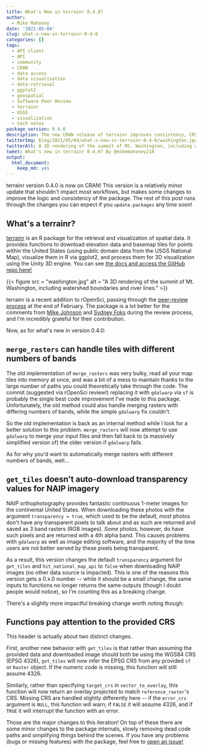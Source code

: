 ```yaml
---
title: What's New in terrainr 0.4.0?
author:
  - Mike Mahoney
date: '2021-05-04'
slug: what-s-new-in-terrainr-0-4-0
categories: []
tags:
  - API client
  - API
  - community
  - CRAN
  - data access
  - data visualisation
  - data-retrieval
  - ggplot2
  - geospatial
  - Software Peer Review
  - terrainr
  - USGS
  - visualization
  - tech notes
package_version: 0.4.0
description: The new CRAN release of terrainr improves consistency, CRS logic, and fixes some bugs.
twitterImg: blog/2021/05/04/what-s-new-in-terrainr-0-4-0/washington.jpg
twitterAlt: A 3D rendering of the summit of Mt. Washington, including watershed boundaries and river lines.
tweet: What's new in terrainr 0.4.0? By @mikemahoney218
output:
  html_document:
    keep_md: yes
---
```




terrainr version 0.4.0 is now on CRAN! This version is a relatively minor update 
that shouldn't impact most workflows, but makes some changes to improve the 
logic and consistency of the package. The rest of this post runs through the 
changes you can expect if you `update.packages` any time soon!

## What's a terrainr?

[terrainr](https://docs.ropensci.org/terrainr/) is an R package for the 
retrieval and visualization of spatial data. It provides functions to download
elevation data and basemap tiles for points within the United States (using 
public domain data from the USGS National Map), visualize them in R via ggplot2,
and process them for 3D visualization using the Unity 3D engine. You can see
[the docs and access the GitHub repo here!](https://docs.ropensci.org/terrainr/)

{{< figure src = "washington.jpg" alt = "A 3D rendering of the summit of Mt. Washington, including watershed boundaries and river lines." >}}

terrainr is a recent addition to rOpenSci, passing through the 
[peer-review process](https://github.com/ropensci/software-review/issues/416) at
the end of February. The package is a lot better for the comments from 
[Mike Johnson](https://github.com/mikejohnson51) and 
[Sydney Foks](https://github.com/sfoks) during the review process, and I'm 
incredibly grateful for their contribution.

Now, as for what's new in version 0.4.0:

## `merge_rasters` can handle tiles with different numbers of bands

The old implementation of `merge_rasters` was very bulky, read all your map 
tiles into memory at once, and was a bit of a mess to maintain thanks to the 
large number of paths you could theoretically take through the code. The commit
(suggested via rOpenSci review!) replacing it with `gdalwarp` via `sf` is 
probably the single best code improvement I've made to this package. Unfortunately,
the old method could also handle merging rasters with differing numbers of 
bands, while the simple `gdalwarp` fix couldn't.

So the old implementation is back as an internal method while I look for a 
better solution to this problem. `merge_rasters` will now attempt to use 
`gdalwarp` to merge your input files and then fall back to (a massively 
simplified version of) the older version if `gdalwarp` fails.

As for why you'd want to automatically merge rasters with different numbers of 
bands, well...

## `get_tiles` doesn't auto-download transparency values for NAIP imagery

NAIP orthophotography provides fantastic continuous 1-meter images for the 
continental United States. When downloading these photos with the argument 
`transparency = true`, which used to be the default, _most_ photos don't have
any transparent pixels to talk about and as such are returned and saved as 3
band rasters (RGB images). _Some_ photos, however, do have such pixels and are
returned with a 4th alpha band. This causes problems with `gdalwarp` as well as
image editing software, and the majority of the time users are not better served 
by these pixels being transparent. 

As a result, this version changes the default `transparency` argument for 
`get_tiles` and `hit_national_map_api` to `false` when downloading NAIP images
(no other data source is impacted). This is one of the reasons this version 
gets a 0.x.0 number -- while it should be a small change, the same inputs to 
functions no longer returns the same outputs (though I doubt people would 
notice), so I'm counting this as a breaking change. 

There's a slightly more impactful breaking change worth noting though:

## Functions pay attention to the provided CRS

This header is actually about two distinct changes.

First, another new behavior with `get_tiles` is that rather than assuming the 
provided data and downloaded image should both be using the WGS84 CRS (EPSG 
4326), `get_tiles` will now infer the EPSG CRS from any provided `sf` or 
`Raster` object. If the numeric code is missing, this function will still assume
4326.

Similarly, rather than specifying `target_crs` in `vector_to_overlay`, this 
function will now return an overlay projected to match `reference_raster`'s CRS.
Missing CRS are handled slightly differently here -- if the `error_crs` argument
is `NULL`, this function will warn; if `FALSE` it will assume 4326, and if 
`TRUE` it will interrupt the function with an error.

Those are the major changes to this iteration! On top of these there are some 
minor changes to the package internals, slowly removing dead code paths and 
simplifying things behind the scenes. If you have any problems (bugs or missing
features) with the package, feel free to [open an issue!](https://github.com/ropensci/terrainr/issues)
